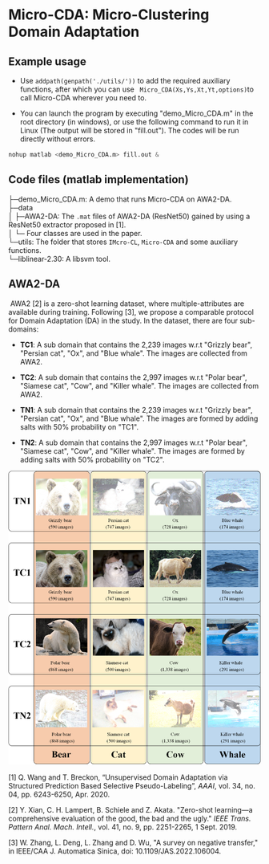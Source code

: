 # Micro-CDA: Micro-Clustering Domain Adaptation

## Example usage

- Use ```addpath(genpath('./utils/'))``` to add the required auxiliary functions, after which you can use ``` Micro_CDA(Xs,Ys,Xt,Yt,options)```to call Micro-CDA wherever you need to.

- You can launch the program by executing "demo_Micro_CDA.m" in the root directory (in windows), or use the following command to run it in Linux (The output will be stored in "fill.out"). The codes will be run directly without errors.

```python
nohup matlab <demo_Micro_CDA.m> fill.out &
```

## Code files (matlab implementation)

├─demo_Micro_CDA.m: A demo that runs Micro-CDA on AWA2-DA.  
├─data  
│  ├─AWA2-DA: The `.mat` files of AWA2-DA (ResNet50) gained by using a ResNet50 extractor proposed in [1].    
│  └─				    Four classes are used in the paper.  
└─utils: The folder that stores `IMcro-CL`, `Micro-CDA` and some auxiliary functions.  
      └─liblinear-2.30: A libsvm tool.  



## AWA2-DA

​	AWA2 [2] is a zero-shot learning dataset, where multiple-attributes are available during training. Following [3], we propose a comparable protocol for Domain Adaptation (DA) in the study. In the dataset, there are four sub-domains:

- **TC1**: A sub domain that contains the 2,239 images w.r.t "Grizzly bear", "Persian cat", "Ox", and "Blue whale". The images are collected  from AWA2.

- **TC2**: A sub domain that contains the 2,997 images w.r.t "Polar bear", "Siamese cat", "Cow", and "Killer whale". The images are collected from AWA2.

- **TN1**: A sub domain that contains the 2,239 images w.r.t "Grizzly bear", "Persian cat", "Ox", and "Blue whale". The images are formed by adding salts with 50% probability on "TC1".

- **TN2**: A sub domain that contains the 2,997 images w.r.t "Polar bear", "Siamese cat", "Cow", and "Killer whale". The images are formed by adding salts with 50% probability on "TC2".

  

<img src="./data/AWA2-DA/figure.png" alt="Fig" style="zoom:60%;" />



[1] Q. Wang and T. Breckon, “Unsupervised Domain Adaptation via Structured Prediction Based Selective Pseudo-Labeling”, *AAAI*, vol. 34, no. 04, pp. 6243-6250, Apr. 2020.

[2] Y. Xian, C. H. Lampert, B. Schiele and Z. Akata. "Zero-shot learning—a comprehensive evaluation of the good, the bad and the ugly." *IEEE Trans. Pattern Anal. Mach. Intell.*, vol. 41, no. 9, pp. 2251-2265, 1 Sept. 2019.

[3] W. Zhang, L. Deng, L. Zhang and D. Wu, "A survey on negative transfer," in IEEE/CAA J. Automatica Sinica, doi: 10.1109/JAS.2022.106004.